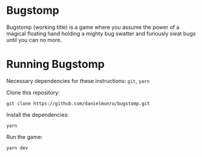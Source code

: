 # Bugstomp

Bugstomp (working title) is a game where you assume the power of a magical floating hand holding a mighty bug swatter and furiously swat bugs until you can no more.

# Running Bugstomp

Necessary dependencies for these instructions: `git`, `yarn`

Clone this repository:

```
git clone https://github.com/danielmunro/bugstomp.git
```

Install the dependencies:

```
yarn
```

Run the game:

```
yarn dev
```
